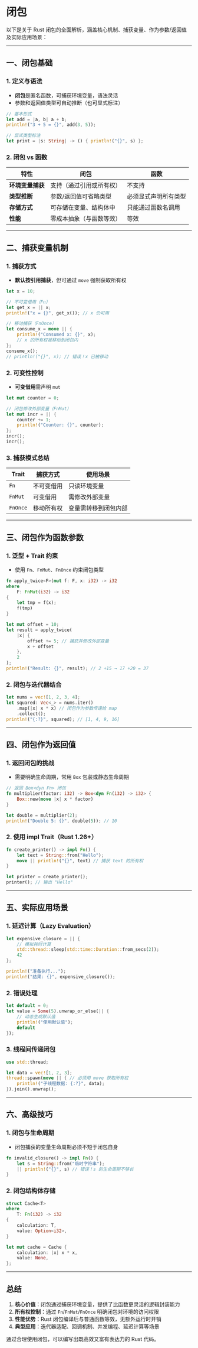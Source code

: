 # 闭包

以下是关于 Rust 闭包的全面解析，涵盖核心机制、捕获变量、作为参数/返回值及实际应用场景：

---

## 一、闭包基础

### 1. 定义与语法

- **闭包**是匿名函数，可捕获环境变量，语法灵活
- 参数和返回值类型可自动推断（也可显式标注）

```rust
// 基本形式
let add = |a, b| a + b;
println!("3 + 5 = {}", add(3, 5));

// 显式类型标注
let print = |s: String| -> () { println!("{}", s) };
```

### 2. 闭包 vs 函数

| **特性**          | **闭包**                  | **函数**                |
|--------------------|--------------------------|-------------------------|
| **环境变量捕获**   | 支持（通过引用或所有权） | 不支持                  |
| **类型推断**       | 参数/返回值可省略类型     | 必须显式声明所有类型    |
| **存储方式**       | 可存储在变量、结构体中    | 只能通过函数名调用      |
| **性能**           | 零成本抽象（与函数等效）  | 等效                   |

---

## 二、捕获变量机制

### 1. 捕获方式

- **默认按引用捕获**，但可通过 `move` 强制获取所有权

```rust
let x = 10;

// 不可变借用（Fn）
let get_x = || x;
println!("x = {}", get_x()); // x 仍可用

// 移动捕获（FnOnce）
let consume_x = move || {
    println!("Consumed x: {}", x);
    // x 的所有权被移动到闭包内
};
consume_x();
// println!("{}", x); // 错误！x 已被移动
```

### 2. 可变性控制

- **可变借用**需声明 `mut`

```rust
let mut counter = 0;

// 闭包修改外部变量（FnMut）
let mut incr = || {
    counter += 1;
    println!("Counter: {}", counter);
};
incr();
incr();
```

### 3. 捕获模式总结

| **Trait**   | 捕获方式          | 使用场景               |
|-------------|------------------|-----------------------|
| `Fn`        | 不可变借用       | 只读环境变量          |
| `FnMut`     | 可变借用         | 需修改外部变量        |
| `FnOnce`    | 移动所有权       | 变量需转移到闭包内部  |

---

## 三、闭包作为函数参数

### 1. 泛型 + Trait 约束

- 使用 `Fn`、`FnMut`、`FnOnce` 约束闭包类型

```rust
fn apply_twice<F>(mut f: F, x: i32) -> i32 
where
    F: FnMut(i32) -> i32 
{
    let tmp = f(x);
    f(tmp)
}

let mut offset = 10;
let result = apply_twice(
    |x| { 
        offset += 5; // 捕获并修改外部变量
        x + offset 
    }, 
    2
);
println!("Result: {}", result); // 2 +15 → 17 +20 = 37
```

### 2. 闭包与迭代器结合

```rust
let nums = vec![1, 2, 3, 4];
let squared: Vec<_> = nums.iter()
    .map(|x| x * x) // 闭包作为参数传递给 map
    .collect();
println!("{:?}", squared); // [1, 4, 9, 16]
```

---

## 四、闭包作为返回值

### 1. 返回闭包的挑战

- 需要明确生命周期，常用 `Box` 包装或静态生命周期

```rust
// 返回 Box<dyn Fn> 闭包
fn multiplier(factor: i32) -> Box<dyn Fn(i32) -> i32> {
    Box::new(move |x| x * factor)
}

let double = multiplier(2);
println!("Double 5: {}", double(5)); // 10
```

### 2. 使用 impl Trait（Rust 1.26+）

```rust
fn create_printer() -> impl Fn() {
    let text = String::from("Hello");
    move || println!("{}", text) // 捕获 text 的所有权
}

let printer = create_printer();
printer(); // 输出 "Hello"
```

---

## 五、实际应用场景

### 1. 延迟计算（Lazy Evaluation）

```rust
let expensive_closure = || {
    // 模拟耗时计算
    std::thread::sleep(std::time::Duration::from_secs(2));
    42
};

println!("准备执行...");
println!("结果: {}", expensive_closure());
```

### 2. 错误处理

```rust
let default = 0;
let value = Some(5).unwrap_or_else(|| {
    // 动态生成默认值
    println!("使用默认值");
    default
});
```

### 3. 线程间传递闭包

```rust
use std::thread;

let data = vec![1, 2, 3];
thread::spawn(move || { // 必须用 move 获取所有权
    println!("子线程数据: {:?}", data);
}).join().unwrap();
```

---

## 六、高级技巧

### 1. 闭包与生命周期

- 闭包捕获的变量生命周期必须不短于闭包自身

```rust
fn invalid_closure() -> impl Fn() {
    let s = String::from("临时字符串");
    || println!("{}", s) // 错误！s 的生命周期不够长
}
```

### 2. 闭包结构体存储

```rust
struct Cache<T> 
where
    T: Fn(i32) -> i32 
{
    calculation: T,
    value: Option<i32>,
}

let mut cache = Cache {
    calculation: |x| x * x,
    value: None,
};
```

---

## 总结

1. **核心价值**：闭包通过捕获环境变量，提供了比函数更灵活的逻辑封装能力
2. **所有权控制**：通过 `Fn`/`FnMut`/`FnOnce` 明确闭包对环境的访问权限
3. **性能优势**：Rust 闭包编译后与普通函数等效，无额外运行时开销
4. **典型应用**：迭代器适配、回调机制、并发编程、延迟计算等场景

通过合理使用闭包，可以编写出既高效又富有表达力的 Rust 代码。
